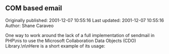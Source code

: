 ## COM based email 
Originally published: 2001-12-07 10:55:16 
Last updated: 2001-12-07 10:55:16 
Author: Shane Caraveo 
 
One way to work around the lack of a full implementation of sendmail in PHP\nis to use the Microsoft Collaboration Data Objects (CDO) Library.\n\nHere is a short example of its usage: